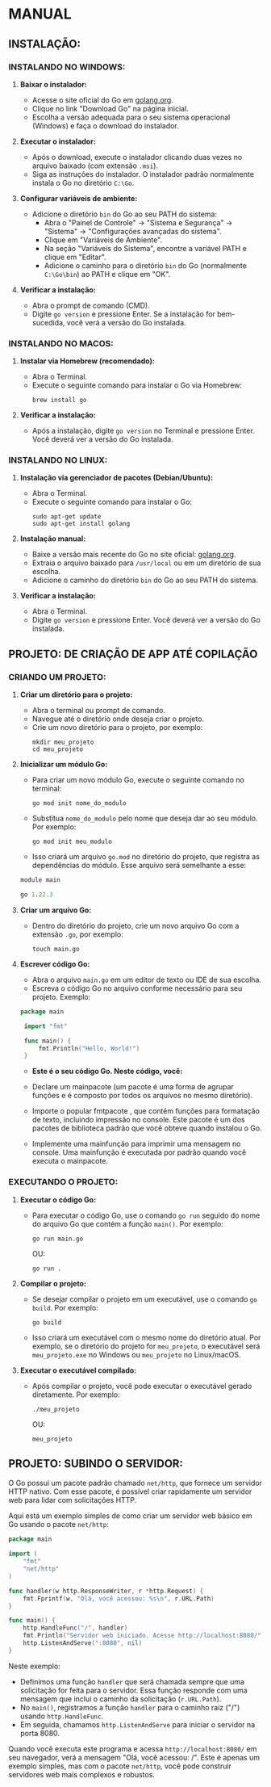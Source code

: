 # MANUAL
## INSTALAÇÃO:
### INSTALANDO NO WINDOWS:
1. **Baixar o instalador:**
   - Acesse o site oficial do Go em [golang.org](https://golang.org/).
   - Clique no link "Download Go" na página inicial.
   - Escolha a versão adequada para o seu sistema operacional (Windows) e faça o download do instalador.

2. **Executar o instalador:**
   - Após o download, execute o instalador clicando duas vezes no arquivo baixado (com extensão `.msi`).
   - Siga as instruções do instalador. O instalador padrão normalmente instala o Go no diretório `C:\Go`.

3. **Configurar variáveis de ambiente:**
   - Adicione o diretório `bin` do Go ao seu PATH do sistema:
     - Abra o "Painel de Controle" -> "Sistema e Segurança" -> "Sistema" -> "Configurações avançadas do sistema".
     - Clique em "Variáveis de Ambiente".
     - Na seção "Variáveis do Sistema", encontre a variável PATH e clique em "Editar".
     - Adicione o caminho para o diretório `bin` do Go (normalmente `C:\Go\bin`) ao PATH e clique em "OK".

4. **Verificar a instalação:**
   - Abra o prompt de comando (CMD).
   - Digite `go version` e pressione Enter. Se a instalação for bem-sucedida, você verá a versão do Go instalada.

### INSTALANDO NO MACOS:
1. **Instalar via Homebrew (recomendado):**
   - Abra o Terminal.
   - Execute o seguinte comando para instalar o Go via Homebrew:
     ```
     brew install go
     ```

2. **Verificar a instalação:**
   - Após a instalação, digite `go version` no Terminal e pressione Enter. Você deverá ver a versão do Go instalada.

### INSTALANDO NO LINUX:
1. **Instalação via gerenciador de pacotes (Debian/Ubuntu):**
   - Abra o Terminal.
   - Execute o seguinte comando para instalar o Go:
     ```
     sudo apt-get update
     sudo apt-get install golang
     ```

2. **Instalação manual:**
   - Baixe a versão mais recente do Go no site oficial: [golang.org](https://golang.org/dl/).
   - Extraia o arquivo baixado para `/usr/local` ou em um diretório de sua escolha.
   - Adicione o caminho do diretório `bin` do Go ao seu PATH do sistema.

3. **Verificar a instalação:**
   - Abra o Terminal.
   - Digite `go version` e pressione Enter. Você deverá ver a versão do Go instalada.

## PROJETO: DE CRIAÇÃO DE APP ATÉ COPILAÇÃO
### CRIANDO UM PROJETO:
1. **Criar um diretório para o projeto:**
   - Abra o terminal ou prompt de comando.
   - Navegue até o diretório onde deseja criar o projeto.
   - Crie um novo diretório para o projeto, por exemplo:
     ```
     mkdir meu_projeto
     cd meu_projeto
     ```

2. **Inicializar um módulo Go:**
   - Para criar um novo módulo Go, execute o seguinte comando no terminal:
     ```
     go mod init nome_do_modulo
     ```
   - Substitua `nome_do_modulo` pelo nome que deseja dar ao seu módulo. Por exemplo:
     ```
     go mod init meu_modulo
     ```
   - Isso criará um arquivo `go.mod` no diretório do projeto, que registra as dependências do módulo. Esse arquivo será semelhante a esse:
   ```mod
   module main

   go 1.22.3
   ```

3. **Criar um arquivo Go:**
   - Dentro do diretório do projeto, crie um novo arquivo Go com a extensão `.go`, por exemplo:
     ```
     touch main.go
     ```

4. **Escrever código Go:**
   - Abra o arquivo `main.go` em um editor de texto ou IDE de sua escolha.
   - Escreva o código Go no arquivo conforme necessário para seu projeto. Exemplo:
   ```go
   package main

    import "fmt"

    func main() {
        fmt.Println("Hello, World!")
    }
   ```

   * **Este é o seu código Go. Neste código, você:**

    - Declare um mainpacote (um pacote é uma forma de agrupar funções e é composto por todos os arquivos no mesmo diretório).

    - Importe o popular fmtpacote , que contém funções para formatação de texto, incluindo impressão no console. Este pacote é um dos pacotes de biblioteca padrão que você obteve quando instalou o Go.

    - Implemente uma mainfunção para imprimir uma mensagem no console. Uma mainfunção é executada por padrão quando você executa o mainpacote.

### EXECUTANDO O PROJETO:
1. **Executar o código Go:**
   - Para executar o código Go, use o comando `go run` seguido do nome do arquivo Go que contém a função `main()`. Por exemplo:
     ```
     go run main.go
     ```

     OU:
     ```
     go run .
     ```

2. **Compilar o projeto:**
   - Se desejar compilar o projeto em um executável, use o comando `go build`. Por exemplo:
     ```
     go build
     ```
   - Isso criará um executável com o mesmo nome do diretório atual. Por exemplo, se o diretório do projeto for `meu_projeto`, o executável será `meu_projeto.exe` no Windows ou `meu_projeto` no Linux/macOS.

3. **Executar o executável compilado:**
   - Após compilar o projeto, você pode executar o executável gerado diretamente. Por exemplo:
     ```
     ./meu_projeto
     ```

     OU:
     ```
     meu_projeto
     ```

## PROJETO: SUBINDO O SERVIDOR:
O Go possui um pacote padrão chamado `net/http`, que fornece um servidor HTTP nativo. Com esse pacote, é possível criar rapidamente um servidor web para lidar com solicitações HTTP.

Aqui está um exemplo simples de como criar um servidor web básico em Go usando o pacote `net/http`:

```go
package main

import (
    "fmt"
    "net/http"
)

func handler(w http.ResponseWriter, r *http.Request) {
    fmt.Fprintf(w, "Olá, você acessou: %s\n", r.URL.Path)
}

func main() {
    http.HandleFunc("/", handler)
    fmt.Println("Servidor web iniciado. Acesse http://localhost:8080/")
    http.ListenAndServe(":8080", nil)
}
```

Neste exemplo:

- Definimos uma função `handler` que será chamada sempre que uma solicitação for feita para o servidor. Essa função responde com uma mensagem que inclui o caminho da solicitação (`r.URL.Path`).
- No `main()`, registramos a função `handler` para o caminho raiz ("/") usando `http.HandleFunc`.
- Em seguida, chamamos `http.ListenAndServe` para iniciar o servidor na porta 8080.

Quando você executa este programa e acessa `http://localhost:8080/` em seu navegador, verá a mensagem "Olá, você acessou: /". Este é apenas um exemplo simples, mas com o pacote `net/http`, você pode construir servidores web mais complexos e robustos.
